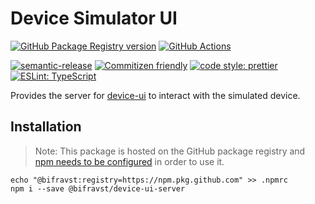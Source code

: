 # Device Simulator UI

[![GitHub Package Registry version](https://img.shields.io/github/release/bifravst/device-ui-server.svg?label=GPR&logo=github)](https://github.com/bifravst/device-ui-server/packages/33981)
[![GitHub Actions](https://github.com/bifravst/device-ui-server/workflows/Test%20and%20Release/badge.svg)](https://github.com/bifravst/device-ui-server/actions)

[![semantic-release](https://img.shields.io/badge/%20%20%F0%9F%93%A6%F0%9F%9A%80-semantic--release-e10079.svg)](https://github.com/semantic-release/semantic-release)
[![Commitizen friendly](https://img.shields.io/badge/commitizen-friendly-brightgreen.svg)](http://commitizen.github.io/cz-cli/)
[![code style: prettier](https://img.shields.io/badge/code_style-prettier-ff69b4.svg)](https://github.com/prettier/prettier/)
[![ESLint: TypeScript](https://img.shields.io/badge/ESLint-TypeScript-blue.svg)](https://github.com/typescript-eslint/typescript-eslint)

Provides the server for [device-ui](https://github.com/bifravst/device-ui) to interact with the simulated device.

## Installation

> Note: This package is hosted on the GitHub package registry and
> [npm needs to be configured](https://help.github.com/en/articles/configuring-npm-for-use-with-github-package-registry#installing-a-package)
> in order to use it.

    echo "@bifravst:registry=https://npm.pkg.github.com" >> .npmrc
    npm i --save @bifravst/device-ui-server
